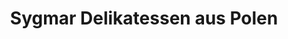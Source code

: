 ---
title: "Sygmar Delikatessen aus Polen"
url: /paderborn/sygmar-delikatessen-aus-polen/
shop: Feinkost
---